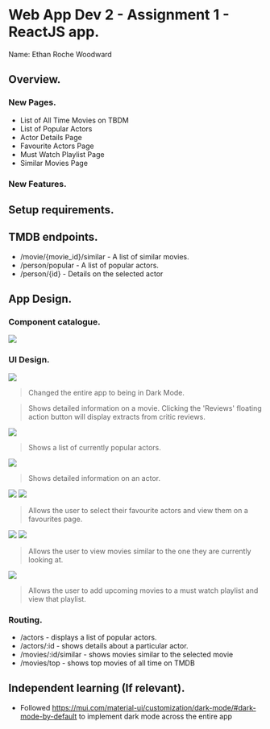 # Web App Dev 2 - Assignment 1 - ReactJS app.

Name: Ethan Roche Woodward

## Overview.

### New Pages.

- List of All Time Movies on TBDM
- List of Popular Actors
- Actor Details Page
- Favourite Actors Page
- Must Watch Playlist Page
- Similar Movies Page

### New Features.

## Setup requirements.

## TMDB endpoints.

- /movie/{movie_id}/similar - A list of similar movies.
- /person/popular - A list of popular actors.
- /person/{id} - Details on the selected actor

## App Design.

### Component catalogue.

![](./images/storybook.png)

### UI Design.

![](./images/DarkMode.png)

> Changed the entire app to being in Dark Mode.

> Shows detailed information on a movie. Clicking the 'Reviews' floating action button will display extracts from critic reviews.

![](./images/Actors.png)

> Shows a list of currently popular actors.

![](./images/ActorDetails.png)

> Shows detailed information on an actor.

![](./images/FavActors1.png)
![](./images/FavActors2.png)

> Allows the user to select their favourite actors and view them on a favourites page.

![](./images/SimilarMovies1.png)
![](./images/SimilarMovies2.png)

> Allows the user to view movies similar to the one they are currently looking at.

![](./images/MustWatch.png)

> Allows the user to add upcoming movies to a must watch playlist and view that playlist.

### Routing.

- /actors - displays a list of popular actors.
- /actors/:id - shows details about a particular actor.
- /movies/:id/similar - shows movies similar to the selected movie
- /movies/top - shows top movies of all time on TMDB

## Independent learning (If relevant).

- Followed https://mui.com/material-ui/customization/dark-mode/#dark-mode-by-default to implement dark mode across the entire app
